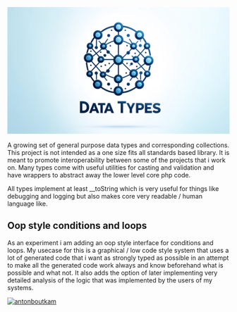 
<p align="center"><a href="https://packagist.org/packages/hurah/data-types" target="_blank">
    <img src="https://raw.githubusercontent.com/antonboutkam/data-types/main/assets/logo.webp" alt="Hurah Data Types logo">
</a>
</p>
A growing set of general purpose data types and corresponding collections. This project is not 
intended as a one size fits all standards based library. It is meant to promote interoperability between 
some of the projects that i work on. Many types come with useful utilities for 
casting and validation and have wrappers to abstract away the lower level core php code.

All types implement at least __toString which is very useful for things like debugging and logging but also makes core
very readable / human language like.

## Oop style conditions and loops
As an experiment i am adding an oop style interface for conditions and loops. My usecase for this is a graphical / 
low code style system that uses a lot of generated code that i want as strongly typed
as possible in an attempt to make all the generated code work always and know 
beforehand what is possible and what not. It also adds the option of later implementing very detailed
analysis of the logic that was implemented by the users of my systems.

[![antonboutkam](https://circleci.com/gh/antonboutkam/data-types.svg?style=svg)](https://antonboutkam.nl)
